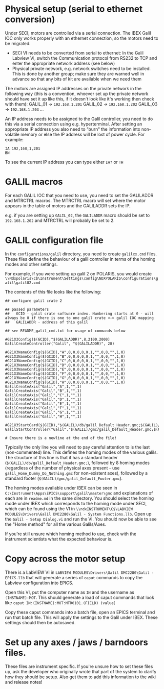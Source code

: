 # Physical setup (serial to ethernet conversion)

Under SECI, motors are controlled via a serial connection. The IBEX Galil IOC only works properly with an ethernet connection, so the motors need to be migrated.

- SECI VI needs to be converted from serial to ethernet: In the Galil Labview VI, switch the Communication protocol from RS232 to TCP and enter the appropriate network address (see below)
- Physical private network, e.g. network switches need to be installed. This is done by another group; make sure they are warned well in advance so that any bits of kit are available when we need them

The motors are assigned IP addresses on the private network in the following way (this is a convention, whoever set up the private network should have set it up like this, if it doesn't look like it's working then check with them):
GALIL_01 -> `192.168.1.201`
GALIL_02 -> `192.168.1.202`
GALIL_03 -> `192.168.1.203`
...

An IP address needs to be assigned to the Galil controller, you need to do this via a serial connection using e.g. hyperterminal. After setting an appropriate IP address you also need to "burn" the information into non-volatile memory or else the IP address will be lost of power cycle. For example:
```
IA 192,168,1,201
BN    
```
To see the current IP address you can type either    `IA?`    or    `TH`

# GALIL macros

For each GALIL IOC that you need to use, you need to set the GALILADDR and MTRCTRL macros. The MTRCTRL macro will set where the motor appears in the table of motors and the GALILADDR sets the IP.

e.g. if you are setting up `GALIL_02`, the `GALILADDR` macro should be set to `192.168.1.202` and MTRCTRL will probably be set to 2.

# GALIL configuration file

In the `configurations/galil` directory, you need to create `galilxx.cmd` files. These files define the behaviour of a galil controller in terms of the homing modes and other settings.

For example, if you were setting up galil 2 on POLARIS, you would create `\\Ndxpolaris\c$\Instrument\Settings\config\NDXPOLARIS\configurations\galil\galil02.cmd`

The contents of this file looks like the following:

```
## configure galil crate 2 

## passed parameters
##   GCID - galil crate software index. Numbering starts at 0 - will always be 0 if there is one to one galil crate <-> galil IOC mapping  
##   GALILADDR - address of this galil

## see README_galil_cmd.txt for usage of commands below

#G21X3Config($(GCID),"$(GALILADDR)",8,2100,2000) 
GalilCreateController("Galil", "$(GALILADDR)", 20)

#G21X3NameConfig($(GCID),"A",0,0,0,0,0,1,"",0,0,"",1,0)
#G21X3NameConfig($(GCID),"B",0,0,0,0,0,1,"",0,0,"",1,0)
#G21X3NameConfig($(GCID),"C",0,0,0,0,0,1,"",0,0,"",1,0)
#G21X3NameConfig($(GCID),"D",0,0,0,0,0,1,"",0,0,"",1,0)
#G21X3NameConfig($(GCID),"E",0,0,0,0,0,1,"",0,0,"",1,0)
#G21X3NameConfig($(GCID),"F",0,0,0,0,0,1,"",0,0,"",1,0)
#G21X3NameConfig($(GCID),"G",0,0,0,0,0,1,"",0,0,"",1,0)
#G21X3NameConfig($(GCID),"H",0,0,0,0,0,1,"",0,0,"",1,0)
GalilCreateAxis("Galil","A",1,"",1)
GalilCreateAxis("Galil","B",1,"",1)
GalilCreateAxis("Galil","C",1,"",1)
GalilCreateAxis("Galil","D",1,"",1)
GalilCreateAxis("Galil","E",1,"",1)
GalilCreateAxis("Galil","F",1,"",1)
GalilCreateAxis("Galil","G",1,"",1)
GalilCreateAxis("Galil","H",1,"",1)

#G21X3StartCard($(GCID),"$(GALIL)/db/galil_Default_Header.gmc;$(GALIL)/db/galil_Home_ForwLimit.gmc!$(GALIL)/db/galil_Home_ForwLimit.gmc!$(GALIL)/db/galil_Home_ForwLimit.gmc!$(GALIL)/db/galil_Home_ForwLimit.gmc!$(GALIL)/db/galil_Home_ForwLimit.gmc!$(GALIL)/db/galil_Home_ForwLimit.gmc!$(GALIL)/db/galil_Home_ForwLimit.gmc!$(GALIL)/db/galil_Home_ForwLimit.gmc;$(GALIL)/db/galil_Default_Footer.gmc",0,0)
GalilStartController("Galil","$(GALIL)/gmc/galil_Default_Header.gmc;$(GALIL)/gmc/galil_Home_ForwLimit.gmc!$(GALIL)/gmc/galil_Home_ForwLimit.gmc!$(GALIL)/gmc/galil_Home_ForwLimit.gmc!$(GALIL)/gmc/galil_Home_ForwLimit.gmc!$(GALIL)/gmc/galil_Home_ForwLimit.gmc!$(GALIL)/gmc/galil_Home_ForwLimit.gmc!$(GALIL)/gmc/galil_Home_ForwLimit.gmc!$(GALIL)/gmc/galil_Home_ForwLimit.gmc;$(GALIL)/gmc/galil_Default_Footer.gmc",0,0,3)

# Ensure there is a newline at the end of the file!

```

Typically the only line you will need to pay careful attention to is the last (non-commented) line. This defines the homing modes of the various galils. The structure of this line is that it has a standard header (`$(GALIL)/db/galil_Default_Header.gmc;`), followed by 8 homing modes (regardless of the number of physical axes present - use `galil_Home_Dummy_Do_Nothing.gmc` for non-existent axes), followed by a standard footer (`$(GALIL)/gmc/galil_Default_Footer.gmc`).

The homing modes available under IBEX can be seen in `C:\Instrument\Apps\EPICS\support\galil\master\gmc` and explanations of each are in `readme.md` in the same directory. You should select the homing mode under IBEX which corresponds to the homing mode under SECI, which can be found using the VI in `\\ndxINSTRUMENT\C$\LABVIEW MODULES\Drivers\Galil DMC2280\Galil - System Functions.llb`. Open up the `Galil - Setup Dialog.vi` and run the VI. You should now be able to see the "Home method" for all the various Galils/Axes. 

If you're still unsure which homing method to use, check with the instrument scientists what the expected behaviour is.

# Copy across the motor setup

There is a LabVIEW VI in `LABVIEW MODULES\Drivers\Galil DMC2280\Galil - EPICS.llb` that will generate a series of `caput` commands to copy the Labview configuration into EPICS.

Open this VI, put the computer name as `IN` and the username as `(INSTNAME):MOT`. This should generate a load of caput commands that look like `caput IN:(INSTNAME):MOT:MTR0101.(FIELD) (value)`

Copy these caput commands into a batch file, open an EPICS terminal and run that batch file. This will apply the settings to the Galil under IBEX. These settings should then be autosaved.

# Set up any axes / jaws / barndoors files.

These files are instrument specific. If you're unsure how to set these files up, ask the developer who originally wrote that part of the system to clarify how they should be setup. Also get them to add this information to the wiki and release notes!

